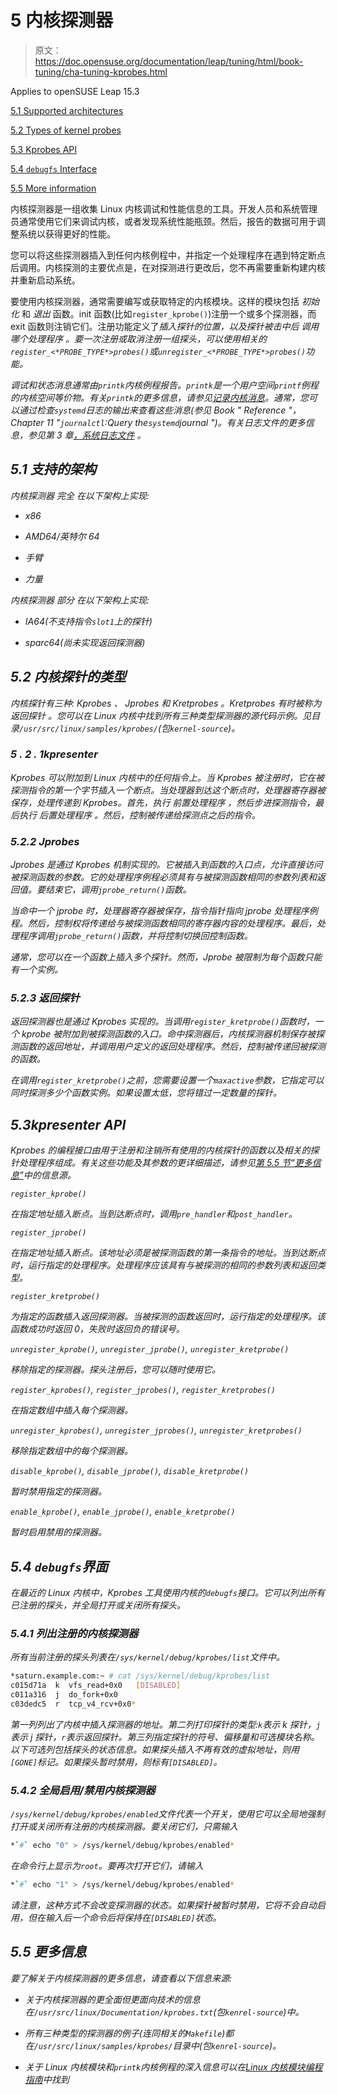 # 5 内核探测器

> 原文：<https://doc.opensuse.org/documentation/leap/tuning/html/book-tuning/cha-tuning-kprobes.html>

Applies to openSUSE Leap 15.3

[5.1 Supported architectures](cha-tuning-kprobes.html#cha-tuning-kprobes-supparch)

[5.2 Types of kernel probes](cha-tuning-kprobes.html#cha-tuning-kprobes-types)

[5.3 Kprobes API](cha-tuning-kprobes.html#cha-tuning-kprobes-api)

[5.4 `debugfs` Interface](cha-tuning-kprobes.html#cha-tuning-kprobes-debugfs)

[5.5 More information](cha-tuning-kprobes.html#cha-tuning-kprobes-moreinfo)

内核探测器是一组收集 Linux 内核调试和性能信息的工具。开发人员和系统管理员通常使用它们来调试内核，或者发现系统性能瓶颈。然后，报告的数据可用于调整系统以获得更好的性能。

您可以将这些探测器插入到任何内核例程中，并指定一个处理程序在遇到特定断点后调用。内核探测的主要优点是，在对探测进行更改后，您不再需要重新构建内核并重新启动系统。

要使用内核探测器，通常需要编写或获取特定的内核模块。这样的模块包括 *初始化* 和 *退出* 函数。init 函数(比如`register_kprobe()`)注册一个或多个探测器，而 exit 函数则注销它们。注册功能定义了*插入探针的位置，以及探针被击中后 *调用哪个处理程序* 。要一次注册或取消注册一组探头，可以使用相关的`register_<*PROBE_TYPE*>probes()`或`unregister_<*PROBE_TYPE*>probes()`功能。*

*调试和状态消息通常由`printk`内核例程报告。`printk`是一个用户空间`printf`例程的内核空间等价物。有关`printk`的更多信息，请参见[记录内核消息](https://www.win.tue.nl/~aeb/linux/lk/lk-2.html#ss2.8)。通常，您可以通过检查`systemd`日志的输出来查看这些消息(参见 Book " *Reference* "，Chapter 11 "`journalctl`:Query the`systemd`journal ")。有关日志文件的更多信息，参见第 3 章[，*系统日志文件*](cha-tuning-syslog.html "Chapter 3. System log files") 。*

## *5.1 支持的架构*

*内核探测器 *完全* 在以下架构上实现:*

*   *x86*

*   *AMD64/英特尔 64*

*   *手臂*

*   *力量*

*内核探测器 *部分* 在以下架构上实现:*

*   *IA64(不支持指令`slot1`上的探针)*

*   *sparc64(尚未实现返回探测器)*

## *5.2 内核探针的类型*

*内核探针有三种: *Kprobes* 、 *Jprobes* 和 *Kretprobes* 。Kretprobes 有时被称为 *返回探针* 。您可以在 Linux 内核中找到所有三种类型探测器的源代码示例。见目录`/usr/src/linux/samples/kprobes/`(包`kernel-source`)。*

### *5 . 2 . 1kpresenter*

*Kprobes 可以附加到 Linux 内核中的任何指令上。当 Kprobes 被注册时，它在被探测指令的第一个字节插入一个断点。当处理器到达这个断点时，处理器寄存器被保存，处理传递到 Kprobes。首先，执行 *前置处理程序* ，然后步进探测指令，最后执行 *后置处理程序* 。然后，控制被传递给探测点之后的指令。*

### *5.2.2 Jprobes*

*Jprobes 是通过 Kprobes 机制实现的。它被插入到函数的入口点，允许直接访问被探测函数的参数。它的处理程序例程必须具有与被探测函数相同的参数列表和返回值。要结束它，调用`jprobe_return()`函数。*

*当命中一个 jprobe 时，处理器寄存器被保存，指令指针指向 jprobe 处理程序例程。然后，控制权将传递给与被探测函数相同的寄存器内容的处理程序。最后，处理程序调用`jprobe_return()`函数，并将控制切换回控制函数。*

*通常，您可以在一个函数上插入多个探针。然而，Jprobe 被限制为每个函数只能有一个实例。*

### *5.2.3 返回探针*

*返回探测器也是通过 Kprobes 实现的。当调用`register_kretprobe()`函数时，一个 kprobe 被附加到被探测函数的入口。命中探测器后，内核探测器机制保存被探测函数的返回地址，并调用用户定义的返回处理程序。然后，控制被传递回被探测的函数。*

*在调用`register_kretprobe()`之前，您需要设置一个`maxactive`参数，它指定可以同时探测多少个函数实例。如果设置太低，您将错过一定数量的探针。*

## *5.3kpresenter API*

*Kprobes 的编程接口由用于注册和注销所有使用的内核探针的函数以及相关的探针处理程序组成。有关这些功能及其参数的更详细描述，请参见[第 5.5 节“更多信息”](cha-tuning-kprobes.html#cha-tuning-kprobes-moreinfo "5.5. More information")中的信息源。*

*`register_kprobe()`*

*在指定地址插入断点。当到达断点时，调用`pre_handler`和`post_handler`。*

*`register_jprobe()`*

*在指定地址插入断点。该地址必须是被探测函数的第一条指令的地址。当到达断点时，运行指定的处理程序。处理程序应该具有与被探测的相同的参数列表和返回类型。*

*`register_kretprobe()`*

*为指定的函数插入返回探测器。当被探测的函数返回时，运行指定的处理程序。该函数成功时返回 0，失败时返回负的错误号。*

*`unregister_kprobe()`, `unregister_jprobe()`, `unregister_kretprobe()`*

*移除指定的探测器。探头注册后，您可以随时使用它。*

*`register_kprobes()`, `register_jprobes()`, `register_kretprobes()`*

*在指定数组中插入每个探测器。*

*`unregister_kprobes()`, `unregister_jprobes()`, `unregister_kretprobes()`*

*移除指定数组中的每个探测器。*

*`disable_kprobe()`, `disable_jprobe()`, `disable_kretprobe()`*

*暂时禁用指定的探测器。*

*`enable_kprobe()`, `enable_jprobe()`, `enable_kretprobe()`*

*暂时启用禁用的探测器。*

## *5.4 `debugfs`界面*

*在最近的 Linux 内核中，Kprobes 工具使用内核的`debugfs`接口。它可以列出所有已注册的探头，并全局打开或关闭所有探头。*

### *5.4.1 列出注册的内核探测器*

*所有当前注册的探头列表在`/sys/kernel/debug/kprobes/list`文件中。*

```sh
*saturn.example.com:~ # cat /sys/kernel/debug/kprobes/list
c015d71a  k  vfs_read+0x0   [DISABLED]
c011a316  j  do_fork+0x0
c03dedc5  r  tcp_v4_rcv+0x0*
```

*第一列列出了内核中插入探测器的地址。第二列打印探针的类型:`k`表示 k 探针，`j`表示 j 探针，`r`表示返回探针。第三列指定探针的符号、偏移量和可选模块名称。以下可选列包括探头的状态信息。如果探头插入不再有效的虚拟地址，则用`[GONE]`标记。如果探头暂时禁用，则标有`[DISABLED]`。*

### *5.4.2 全局启用/禁用内核探测器*

*`/sys/kernel/debug/kprobes/enabled`文件代表一个开关，使用它可以全局地强制打开或关闭所有注册的内核探测器。要关闭它们，只需输入*

```sh
*`#` echo "0" > /sys/kernel/debug/kprobes/enabled*
```

*在命令行上显示为`root`。要再次打开它们，请输入*

```sh
*`#` echo "1" > /sys/kernel/debug/kprobes/enabled*
```

*请注意，这种方式不会改变探测器的状态。如果探针被暂时禁用，它将不会自动启用，但在输入后一个命令后将保持在`[DISABLED]`状态。*

## *5.5 更多信息*

*要了解关于内核探测器的更多信息，请查看以下信息来源:*

*   *关于内核探测器的更全面但更面向技术的信息在`/usr/src/linux/Documentation/kprobes.txt`(包`kenrel-source`)中。*

*   *所有三种类型的探测器的例子(连同相关的`Makefile`)都在`/usr/src/linux/samples/kprobes/`目录中(包`kenrel-source`)。*

*   *关于 Linux 内核模块和`printk`内核例程的深入信息可以在[Linux 内核模块编程指南](http://tldp.org/LDP/lkmpg/2.6/html/lkmpg.html)中找到*